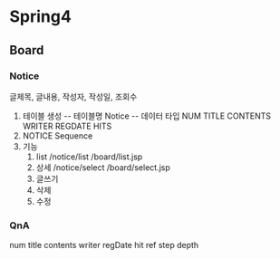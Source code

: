 # Spring4

## Board

### Notice

글제목, 글내용, 작성자, 작성일, 조회수

1. 테이블 생성
 -- 테이블명
   Notice
 -- 데이터 타입
   NUM
   TITLE
   CONTENTS
   WRITER
   REGDATE
   HITS	 
 2. NOTICE Sequence 
 3. 기능
 	1. list
 		/notice/list
 		/board/list.jsp
 	2. 상세
 		/notice/select
 		/board/select.jsp
 	3. 글쓰기
 	4. 삭제
 	5. 수정
 	
 ### QnA
 num title contents writer regDate hit ref step depth